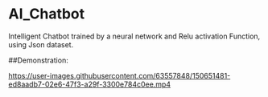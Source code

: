 # AI_Chatbot
Intelligent Chatbot trained by a neural network and Relu activation Function, using Json dataset.

##Demonstration:


https://user-images.githubusercontent.com/63557848/150651481-ed8aadb7-02e6-47f3-a29f-3300e784c0ee.mp4

